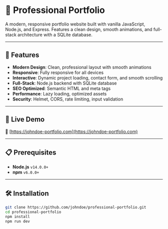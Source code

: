 # 💼 Professional Portfolio

A modern, responsive portfolio website built with vanilla JavaScript, Node.js, and Express. Features a clean design, smooth animations, and full-stack architecture with a SQLite database.

---

## 🌟 Features

- **Modern Design**: Clean, professional layout with smooth animations
- **Responsive**: Fully responsive for all devices
- **Interactive**: Dynamic project loading, contact form, and smooth scrolling
- **Full-Stack**: Node.js backend with SQLite database
- **SEO Optimized**: Semantic HTML and meta tags
- **Performance**: Lazy loading, optimized assets
- **Security**: Helmet, CORS, rate limiting, input validation

---

## 🚀 Live Demo

🔗 [https://johndoe-portfolio.com](https://johndoe-portfolio.com)

---

## 📋 Prerequisites

- **Node.js** `v14.0.0+`
- **npm** `v6.0.0+`

---

## 🛠️ Installation

```bash
git clone https://github.com/johndoe/professional-portfolio.git
cd professional-portfolio
npm install
npm run dev
```
